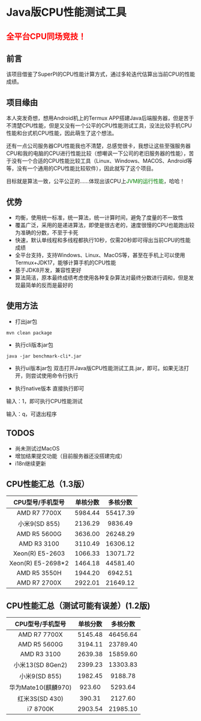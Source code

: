 # Java版CPU性能测试工具
## **<font color='red'>全平台CPU同场竞技！</font>**

## 前言
该项目借鉴了SuperPI的CPU性能计算方式，通过多轮迭代估算出当前CPU的性能成绩。

## 项目缘由
本人突发奇想，想用Android机上的Termux APP搭建Java后端服务器，但是苦于不清楚CPU性能，但是又没有一个公平的CPU性能测试工具，没法比较手机CPU性能和台式机CPU性能，因此萌生了这个想法。

还有一点公司服务器CPU性能我也不清楚，总感觉很卡，我想让这些至强服务器CPU和我的电脑的CPU进行性能比较（想嘲讽一下公司的老旧服务器的性能），苦于没有一个合适的CPU性能比较工具（Linux、Windows、MACOS、Android等等，没有一个通用的CPU性能比较软件），因此就写了这个项目。

目标就是算法一致，公平公正的……体现出该CPU上<font color='green'>JVM的运行性能</font>，哈哈！

## 优势
* 均衡，使用统一标准，统一算法，统一计算时间，避免了度量的不一致性
* 覆盖广泛，采用的是递进算法，即使是很古老的，速度很慢的CPU也能跑出较为准确的分数，不至于卡死
* 快速，默认单线程和多线程都执行10秒，仅需20秒即可得出当前CPU的性能成绩
* 全平台支持，支持Windows、Linux、MacOS等，甚至在手机上可以使用Termux+JDK17，能够计算手机的CPU性能
* 基于JDK8开发，兼容性更好
* 算法简洁，原本最终成绩考虑使用各种复杂算法对最终分数进行调和，但是发现最简单的反而是最好的

## 使用方法
* 打出jar包
```shell
mvn clean package
```

* 执行cli版本jar包
```shell
java -jar benchmark-cli*.jar
```

* 执行ui版本jar包
双击打开Java版CPU性能测试工具.jar，即可。如果无法打开，则尝试使用命令行执行

* 执行native版本
直接执行即可

输入：1，即可执行CPU性能测试

输入：q，可退出程序

## TODOS
* 尚未测试过MacOS
* 增加结果提交功能（目前服务器还没搭建完成）
* i18n继续更新

## CPU性能汇总（1.3版）
|    CPU型号/手机型号     |  单核分数   |   多核分数   |
|:-----------------:|:-------:|:--------:|
|   AMD R7 7700X    | 5984.44 | 55417.39 |
|    小米9(SD 855)    | 2136.29 | 9836.49  |
|   AMD R5 5600G    | 3636.00 | 26248.29 |
|    AMD R3 3100    | 3110.49 | 16306.12 |
|  Xeon(R) E5-2603  | 1066.33 | 13071.72 |
| Xeon(R) E5-2698*2 | 1464.18 | 44581.40 |
|   AMD R5 3550H    | 1944.20 | 6942.51  |
|   AMD R7 2700X    | 2922.01 | 21649.12  |

## CPU性能汇总（测试可能有误差）(1.2版)
|   CPU型号/手机型号    | 单核分数 | 多核分数 |
|:---------------:| :---: | :---: |
|  AMD R7 7700X   | 5145.48 | 46456.64 |
|  AMD R5 5600G   | 3194.11 | 23789.40 |
|   AMD R3 3100   | 2639.38 | 15859.60 |
| 小米13(SD 8Gen2)  | 2399.23 | 13303.83 |
|   小米9(SD 855)   | 1982.45 | 9188.78 |
| 华为Mate10(麒麟970) | 923.60 | 5293.64 |
|  红米3S(SD 430)   | 390.31 | 2127.60 |
|    i7 8700K     | 2903.54 | 21985.10 |


